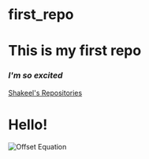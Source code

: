 # first_repo
# **This is my first repo**
### *I'm so excited*
[Shakeel's Repositories](https://github.com)
# Hello!
![Offset Equation](https://github.com/Shakeel-I/first_repo/assets/149578012/42be4fb7-6175-46d5-b461-59561539a5ce)
